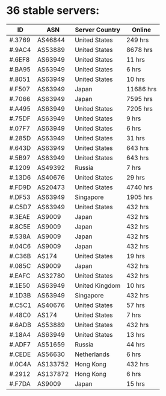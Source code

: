 # 36 stable servers:

| ID | ASN | Server Country | Online |
| ------ | ------ | ------ | ------ |
| #.3769 | AS46844 | United States | 249 hrs |
| #.9AC4 | AS53889 | United States | 8678 hrs |
| #.6EF8 | AS63949 | United States | 11 hrs |
| #.BA95 | AS63949 | United States | 6 hrs |
| #.8051 | AS63949 | United States | 10 hrs |
| #.F507 | AS63949 | Japan | 11686 hrs |
| #.7066 | AS63949 | Japan | 7595 hrs |
| #.A495 | AS63949 | United States | 7205 hrs |
| #.75DF | AS63949 | United States | 9 hrs |
| #.07F7 | AS63949 | United States | 6 hrs |
| #.285D | AS63949 | United States | 31 hrs |
| #.643D | AS63949 | United States | 643 hrs |
| #.5B97 | AS63949 | United States | 643 hrs |
| #.1209 | AS49392 | Russia | 7 hrs |
| #.13D6 | AS40676 | United States | 29 hrs |
| #.FD9D | AS20473 | United States | 4740 hrs |
| #.DF53 | AS63949 | Singapore | 1905 hrs |
| #.C5D7 | AS63949 | United States | 432 hrs |
| #.3EAE | AS9009 | Japan | 432 hrs |
| #.8C5E | AS9009 | Japan | 432 hrs |
| #.538A | AS9009 | Japan | 432 hrs |
| #.04C6 | AS9009 | Japan | 432 hrs |
| #.C36B | AS174 | United States | 19 hrs |
| #.085C | AS9009 | Japan | 432 hrs |
| #.EAFC | AS32780 | United States | 432 hrs |
| #.1E50 | AS63949 | United Kingdom | 10 hrs |
| #.1D3B | AS63949 | Singapore | 432 hrs |
| #.C5C1 | AS40676 | United States | 57 hrs |
| #.48C0 | AS174 | United States | 7 hrs |
| #.6ADB | AS53889 | United States | 432 hrs |
| #.18A4 | AS63949 | United States | 13 hrs |
| #.ADF7 | AS51659 | Russia | 44 hrs |
| #.CEDE | AS56630 | Netherlands | 6 hrs |
| #.0C4A | AS133752 | Hong Kong | 432 hrs |
| #.2912 | AS137872 | Hong Kong | 6 hrs |
| #.F7DA | AS9009 | Japan | 15 hrs |

